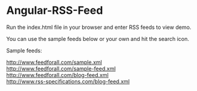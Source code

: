 # Angular-RSS-Feed
Run the index.html file in your browser and enter RSS feeds to view demo.

You can use the sample feeds below or your own and hit the search icon. 

Sample feeds:

http://www.feedforall.com/sample.xml<br>
http://www.feedforall.com/sample-feed.xml<br>
http://www.feedforall.com/blog-feed.xml<br>
http://www.rss-specifications.com/blog-feed.xml


